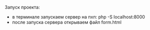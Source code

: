  
Запуск проекта:
- в терминале запускаем сервер на пхп: php -S localhost:8000
- после запуска сервера открываем файл form.html